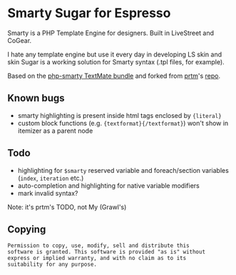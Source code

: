 # Smarty Sugar for Espresso

Smarty is a PHP Template Engine for designers. Built in LiveStreet and CoGear.

I hate any template engine but use it every day in developing LS skin and skin Sugar is a working solution for Smarty syntax (.tpl files, for example).

Based on the [php-smarty TextMate bundle](https://github.com/textmate/php-smarty.tmbundle) and forked from [prtm](https://github.com/ptrm/)'s [repo](https://github.com/ptrm/Smarty.sugar).

## Known bugs
- smarty highlighting is present inside html tags enclosed by `{literal}`
- custom block functions (e.g. `{textformat}{/textformat}`) won't show in itemizer as a parent node

## Todo
- highlighting for `$smarty` reserved variable and foreach/section variables (`index`, `iteration` etc.)
- auto-completion and highlighting for native variable modifiers
- mark invalid syntax?

Note: it's prtm's TODO, not My (Grawl's)

## Copying
	Permission to copy, use, modify, sell and distribute this
	software is granted. This software is provided "as is" without
	express or implied warranty, and with no claim as to its
	suitability for any purpose.
